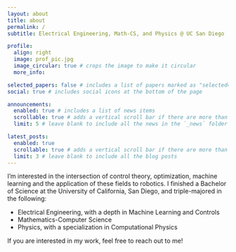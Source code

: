 ```yaml
---
layout: about
title: about
permalink: /
subtitle: Electrical Engineering, Math-CS, and Physics @ UC San Diego

profile:
  align: right
  image: prof_pic.jpg
  image_circular: true # crops the image to make it circular
  more_info:

selected_papers: false # includes a list of papers marked as "selected={true}"
social: true # includes social icons at the bottom of the page

announcements:
  enabled: true # includes a list of news items
  scrollable: true # adds a vertical scroll bar if there are more than 3 news items
  limit: 5 # leave blank to include all the news in the `_news` folder

latest_posts:
  enabled: true
  scrollable: true # adds a vertical scroll bar if there are more than 3 new posts items
  limit: 3 # leave blank to include all the blog posts
---
```


I’m interested in the intersection of control theory, optimization, machine learning and the application of these fields to robotics. I finished a Bachelor of Science at the University of California, San Diego, and triple-majored in the following:

* Electrical Engineering, with a depth in Machine Learning and Controls
* Mathematics-Computer Science
* Physics, with a specialization in Computational Physics

If you are interested in my work, feel free to reach out to me!